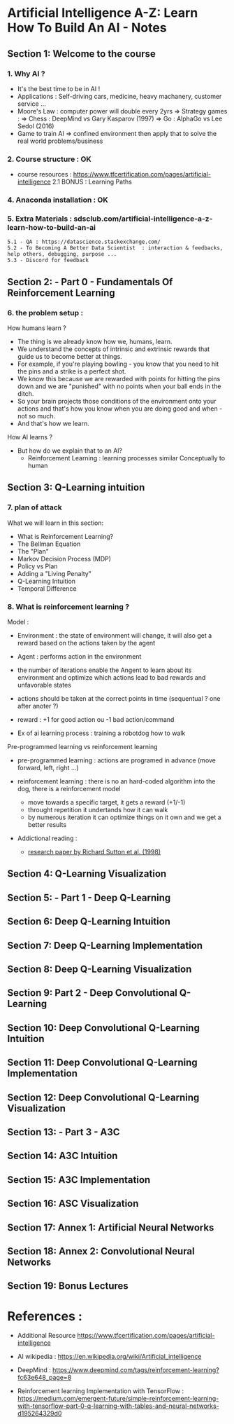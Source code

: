 # Artificial Intelligence A-Z: Learn How To Build An AI - Notes


## Section 1: Welcome to the course  

### 1. Why AI ? 
- It's the best time to be in AI ! 
- Applications : Self-driving cars, medicine, heavy machanery, customer service ...
- Moore's Law : computer power will double every 2yrs 
    => Strategy games :
        => Chess : DeepMind vs Gary Kasparov (1997)
        => Go : AlphaGo vs Lee Sedol (2016)
- Game to train AI => confined environment then apply that to solve the real world problems/business

### 2. Course structure : OK
- course resources :  https://www.tfcertification.com/pages/artificial-intelligence
    2.1 BONUS : Learning Paths
### 4. Anaconda installation : OK 
### 5. Extra Materials : sdsclub.com/artificial-intelligence-a-z-learn-how-to-build-an-ai
    5.1 - QA : https://datascience.stackexchange.com/
    5.2 - To Becoming A Better Data Scientist  : interaction & feedbacks, help others, debugging, purpose ...
    5.3 - Discord for feedback 

## Section 2: - Part 0 - Fundamentals Of Reinforcement Learning

### 6. the problem setup :

How humans learn ? 
- The thing is we already know how we, humans, learn. 
- We understand the concepts of intrinsic and extrinsic rewards that guide us to become better at things. 
- For example, if you're playing bowling - you know that you need to hit the pins and a strike is a perfect shot.
- We know this because we are rewarded with points for hitting the pins down and we are "punished" with no points when your ball ends in the ditch. 
- So your brain projects those conditions of the environment onto your actions and that's how you know when you are doing good and when - not so much. 
- And that's how we learn.

How AI learns ? 
- But how do we explain that to an Al? 
    - Reinforcement Learning : learning processes similar Conceptually to human  

## Section 3: Q-Learning intuition

### 7. plan of attack

What we will learn in this section: 
- What is Reinforcement Learning? 
- The Bellman Equation 
- The "Plan" 
- Markov Decision Process (MDP) 
- Policy vs Plan 
- Adding a "Living Penalty" 
- Q-Learning Intuition 
- Temporal Difference 

### 8. What is reinforcement learning ?

Model : 
- Environment : the state of environment will change, it will also get a reward based on the actions taken by the agent
- Agent : performs action in the environment
- the number of iterations enable the Angent to learn about its environment and optimize which actions lead to bad rewards and unfavorable states 
- actions should be taken at the correct points in time (sequentual ? one after anoter ?)   
- reward : +1 for good action  ou -1 bad action/command 

- Ex of ai learning process : training a robotdog how to walk

Pre-programmed learning vs reinforcement learning 
- pre-programmed learning :  actions are programed in advance (move forward, left, right ...)
- reinforcement learning : there is no an hard-coded algorithm into the dog, there is a reinforcement model 
    - move towards a specific target, it gets a reward (+1/-1)
    - throught repetition it undertands how it can walk 
    - by numerous iteration it can optimize things on it own and  we get a better results 

- Addictional reading : 
    - [research paper by Richard Sutton et al. (1998)](http://citeseer.ist.psu.edu/viewdoc/summary?doi=10.1.1.32.7692)

## Section 4: Q-Learning Visualization
## Section 5: - Part 1 - Deep Q-Learning
## Section 6: Deep Q-Learning Intuition
## Section 7: Deep Q-Learning Implementation
## Section 8: Deep Q-Learning Visualization
## Section 9:  Part 2 - Deep Convolutional Q-Learning
## Section 10: Deep Convolutional Q-Learning Intuition
## Section 11: Deep Convolutional Q-Learning Implementation
## Section 12: Deep Convolutional Q-Learning Visualization
## Section 13: - Part 3 - A3C
## Section 14: A3C Intuition
## Section 15: A3C Implementation
## Section 16: ASC Visualization
## Section 17: Annex 1: Artificial Neural Networks
## Section 18: Annex 2: Convolutional Neural Networks
## Section 19: Bonus Lectures

# References : 

- Additional Resource
https://www.tfcertification.com/pages/artificial-intelligence

- AI wikipedia : 
https://en.wikipedia.org/wiki/Artificial_intelligence

- DeepMind : 
https://www.deepmind.com/tags/reinforcement-learning?fc63e648_page=8

- Reinforcement learning Implementation with TensorFlow : 
https://medium.com/emergent-future/simple-reinforcement-learning-with-tensorflow-part-0-q-learning-with-tables-and-neural-networks-d195264329d0

